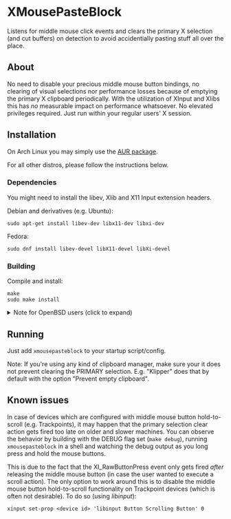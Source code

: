 # XMousePasteBlock

Listens for middle mouse click events and clears the primary X selection (and cut buffers) on detection to avoid accidentially pasting stuff all over the place.

## About

No need to disable your precious middle mouse button bindings, no clearing of visual selections nor performance losses because of emptying the primary X clipboard periodically.
With the utilization of XInput and Xlibs this has _no_ measurable impact on performance whatsoever.
No elevated privileges required. Just run within your regular users' X session.

## Installation

On Arch Linux you may simply use the [AUR package](https://aur.archlinux.org/packages/xmousepasteblock-git).

For all other distros, please follow the instructions below.

### Dependencies

You might need to install the libev, Xlib and X11 Input extension headers.

Debian and derivatives (e.g. Ubuntu):
```
sudo apt-get install libev-dev libx11-dev libxi-dev
```
Fedora:
```
sudo dnf install libev-devel libX11-devel libXi-devel
```

### Building

Compile and install:
```
make
sudo make install
```

<details>
<summary>Note for OpenBSD users (click to expand)</summary>
Before running <code>make</code>, please uncomment the respective comments
inside the <code>Makefile</code><br>
<br>
</details>

## Running
Just add `xmousepasteblock` to your startup script/config.

Note: If you're using any kind of clipboard manager, make sure your it does not prevent clearing the PRIMARY selection.
E.g. "Klipper" does that by default with the option "Prevent empty clipboard".

## Known issues
In case of devices which are configured with middle mouse button hold-to-scroll (e.g. Trackpoints), it may happen that the primary selection clear action gets fired too late on older and slower machines.
You can observe the behavior by building with the DEBUG flag set (`make debug`), running `xmousepasteblock` in a shell and watching the debug output as you long press and hold the mouse buttons.

This is due to the fact that the XI_RawButtonPress event only gets fired _after_ releasing the middle mouse button (in case the user wanted to execute a scroll action).
The only option to work around this is to disable the middle mouse button hold-to-scroll functionality on Trackpoint devices (which is often not desirable).
To do so (using _libinput_):
```
xinput set-prop <device id> 'libinput Button Scrolling Button' 0
```
